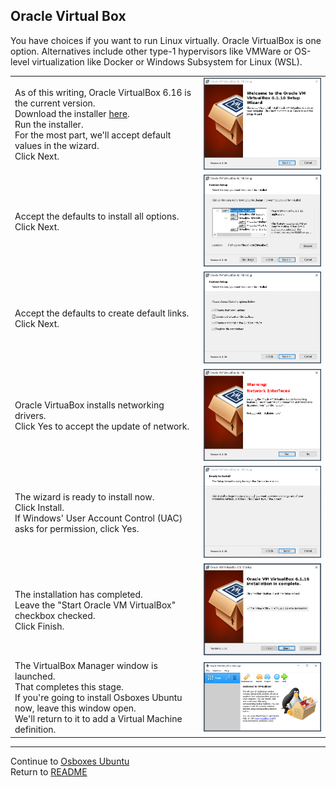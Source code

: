 ## Oracle Virtual Box

You have choices if you want to run Linux virtually. Oracle VirtualBox is one option. Alternatives include other type-1 hypervisors like VMWare or OS-level virtualization like Docker or Windows Subsystem for Linux (WSL).

<table><tr><td>
As of this writing, Oracle VirtualBox 6.16 is the current version.<br>
Download the installer <a href="https://download.virtualbox.org/virtualbox/6.1.16/VirtualBox-6.1.16-140961-Win.exe">here</a>.<br>
Run the installer.<br>
For the most part, we'll accept default values in the wizard.<br>
Click Next.</td><td width=40%><img src="../images/virtualbox-1.png"></td></tr>
<tr><td>
Accept the defaults to install all options.<br>
Click Next.</td><td><img src="../images/virtualbox-2.png"></td></tr>
<tr><td>
Accept the defaults to create default links.<br>
Click Next.</td><td><img src="../images/virtualbox-3.png"></td></tr>
<tr><td>
Oracle VirtuaBox installs networking drivers.<br>
Click Yes to accept the update of network.</td><td><img src="../images/virtualbox-4.png"></td></tr>
<tr><td>
The wizard is ready to install now.<br>
Click Install.<br>
If Windows' User Account Control (UAC) asks for permission, click Yes.</td><td><img src="../images/virtualbox-5.png"></td></tr>
<tr><td>
The installation has completed.<br>
Leave the "Start Oracle VM VirtualBox" checkbox checked.<br>
Click Finish.</td><td><img src="../images/virtualbox-6.png"></td></tr>
<tr><td>
The VirtualBox Manager window is launched.<br>
That completes this stage.<br>
If you're going to install Osboxes Ubuntu now, leave this window open.<br>
We'll return to it to add a Virtual Machine definition.</td><td><img src="../images/virtualbox-7.png"></td></tr>
</table><hr>

Continue to [Osboxes Ubuntu](Osboxes-Ubuntu.md)  
Return to [README](../README.md)
